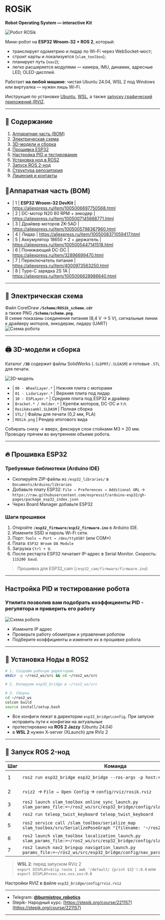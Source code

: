 # ROSiK  
**Robot Operating System — interactive Kit**  

![Робот ROSik](/images/ROSik.png)


Мини-робот на **ESP32 Wroom-32 + ROS 2**, который:
* транслирует одометрию и лидар по Wi-Fi через WebSocket-мост;
* строит карты и локализуется (`slam_toolbox`);
* планирует путь (`nav2`);
* легко расширяется модулями — камера, IMU, динамик, адресные LED, OLED-дисплей.

Работает **на любой машине**: чистая Ubuntu 24.04, WSL 2 под Windows или виртуалка — нужен лишь Wi-Fi.

Инструкция по установке [Ubuntu](https://stepik.org/lesson/1505338/step/1?unit=1525484), [WSL](https://stepik.org/lesson/1505339/step/4?unit=1525485), а также  [запуску графический приложений (RVIZ](https://stepik.org/lesson/1505339/step/5?unit=1525485).



---

## 📑 Содержание
1. [Аппаратная часть (BOM)](#аппаратная-часть-bom)  
2. [Электрическая схема](#электрическая-схема)  
3. [3D-модели и сборка](#3d-модели-и-сборка)  
4. [Прошивка ESP32](#прошивка-esp32)
5. [Настройка PID и тестирование](#настройка-pid)
6. [Установка нод в ROS2](#установка-по-на-пк)  
7. [Запуск ROS 2-нод](#запуск-ros-2-нод)  
8. [Структура репозитория](#структура-репозитория)  
9. [Лицензия и контакты](#лицензия-и-контакты)



## 🛒<a id="аппаратная-часть-bom">Аппаратная часть (BOM)</a>

* | 1 | **ESP32 Wroom-32 DevKit**         | https://aliexpress.ru/item/1005006697750568.html
* | 2 | DC-мотор N20 60 RPM + энкодер     | https://aliexpress.ru/item/1005007145668771.html
* | 3 | Драйвер моторов ZK-5AD            | https://aliexpress.ru/item/1005005798367960.html
* | 4 | Лидар                             | https://aliexpress.ru/item/1005008371059417.html
* | 5 | Аккумулятор 18650 × 2 + держатель | https://aliexpress.ru/item/1005005447141518.html
* | 6 | Понижающий DC-DC                  | https://aliexpress.ru/item/32896699470.html
* | 7 | Переключатель питания             | https://aliexpress.ru/item/4000973563250.html
* | 8 | Type-C зарядка  2S 1A             | https://aliexpress.ru/item/1005006628986640.html


---

## 🔌 <a id="электрическая-схема">Электрическая схема</a>

Файл CorelDraw **`/Scheme/ROSik_scheme.cdr`**  
а также PNG **`/Scheme/scheme.png`**.  
В схеме показаны соединения питания (8,4 V → 5 V), сигнальные линии к драйверу моторов, энкодерам, лидару (UART)  
![Схема робота](/Scheme/scheme.png)

---

## 🖨 <a id="3d-модели-и-сборка">3D-модели и сборка</a>

Каталог **`/3D`** содержит файлы SolidWorks (`.SLDPRT/.SLDASM`) и готовые `.STL` для печати.

![3D-модель](images/3d.png)
* | `00 - WheelLayer.*`    | Нижняя плита с моторами 
* | `01 - LidarLayer.*`    | Верхняя плита под лидар 
* | `10 - ESPLayer.*`      | Средняя плита под ESP32 и драйвер 
* | `Bracket.* / Holder.*` | Крепёж моторов, DC-DC и т.п. 
* | `RosikAssambl.SLDASM`  | Полная сборка 
* | `STL/`                 | Файлы для печати (0,2 мм, PLA) 
* | `ROSik.png`            | Рендер итогового вида 

Собирать снизу → вверх, фиксируя слои стойками M3 × 20 мм. Проводку прячем во внутреннем объеме робота.

---

## 🔥<a id="прошивка-esp32"> Прошивка ESP32 </a>

### Требуемые библиотеки (Arduino IDE)

* Скопируйте ZIP-файлы из `/esp32_libraries/` в `Documents/Arduino/libraries`  
* Добавьте плату ESP32: `File → Preferences → Additional URL` → `https://raw.githubusercontent.com/espressif/arduino-esp32/gh-pages/package_esp32_index.json`
* Через Board Manager добавьте ESP32

### Шаги прошивки

1. Откройте **`/esp32_firmware/esp32_firmware.ino`** в Arduino IDE.  
2. Измените SSID и пароль Wi-Fi сети.  
3. Порт: `Tools → Port → /dev/ttyUSB?` (или COM\*)
4. Плата: `ESP32 Wroom DA Module`
5. Загрузка `Ctrl + U`.  
6. После рестарта ESP32 печатает IP-адрес в Serial Monitor. Скорость: `115200 baud`.

> Прошивка для ESP32_cam (`/esp32_cam/firmware/firmware.ino`) 

---

## <a id="настройка-pid">Настройка PID и тестирование робота</a>

### Утилита позволив вам подобрать коэффициенты PID - регулятора и приверить его работу
![Схема робота](/pythonGUI/gui.png)

* Измените IP адрес
* Проверьте работу обометрии и управления роботом
* Подберите коэффициенты и измените их в прошивке робота

---

## 🐧 Установка Ноды в ROS2

```bash
# 1. Создаём рабочую директорию
mkdir -p ~/ros2_ws/src && cd ~/ros2_ws/src

# 2. Копируем esp32_bridge в ~/ros2_ws/src

# 3. Сборка
cd ~/ros2_ws
colcon build
source install/setup.bash

````

* Все конфиги лежат в директории `esp32_bridge\config`. При запуске исправить пути к конфигам на актуальные
* протестировано на **ROS 2 Jazzy** (Ubuntu 24.04)
* в **WSL 2** нужен X-server (XLaunch) для RViz 2

---

## 🚀 Запуск ROS 2-нод 

| Шаг | Команда                                                                                                                     | Описание            |
| --- | --------------------------------------------------------------------------------------------------------------------------- | ------------------- |
| 1   | `ros2 run esp32_bridge esp32_bridge --ros-args -p host:=<IP_ESP32> `                                                        | WebSocket-мост      |
| 2   | `rviz2`  → `File → Open Config` → `config/rviz/rosik.rviz`                                                                  | Визуализация данных |
| 3   | `ros2 launch slam_toolbox online_sync_launch.py slam_params_file:=~/ros2_ws/src/esp32_bridge/config/slam_param.yaml`        | Онлайн SLAM         |
| 4   | `ros2 run teleop_twist_keyboard teleop_twist_keyboard`                                                                      | Телеуправление      |
| 5   | `ros2 service call /slam_toolbox/serialize_map slam_toolbox/srv/SerializePoseGraph "{filename: '~/ros2_ws/maps/my_map'}"`   | Сохранить карту     |
| 6   | `ros2 launch slam_toolbox localization_launch.py slam_params_file:=~/ros2_ws/src/esp32_bridge/config/slam_localization.yaml`| Локализация         |
| 7   | `ros2 launch nav2_bringup navigation_launch.py params_file:=~/ros2_ws/src/esp32_bridge/config/nav_param.yaml`               | Навигация `nav2`    |

> **WSL 2**: перед запуском RViz 2<br>
> `export DISPLAY=$(ip route | awk '/default/ {print $3}'):0.0` или
> `export DISPLAY=xxx.xxx.xxx.xxx:0.0`

Настройки RVIZ в файле `esp32_bridge/config/rviz.rviz`

---

* Telegram: **[@burmistrov\_robotics](https://t.me/burmistrov_robotics)**
* Stepik- Народный курс: [https://stepik.org/course/221157](https://stepik.org/course/221157)

---

